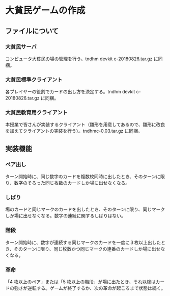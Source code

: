 ﻿# 大貧民ゲームの作成
 
 ## ファイルについて
 
 ### 大貧民サーバ
コンピュータ大貧民の場の管理を行う。tndhm devkit c-20180826.tar.gz に同梱。

 ### 大貧民標準クライアント
各プレイヤーの役割でカードの出し方を決定する。tndhm devkit c-20180826.tar.gz に同梱。

 ### 大貧民教育用クライアント
本授業で皆さんが実装するクライアント（雛形を用意してあるので、雛形に改良を加えてクライアントの実装を行う）。tndhmc-0.03.tar.gz に同梱。
 
 ## 実装機能
 ### ペア出し
 ターン開始時に、同じ数字のカードを複数枚同時に出したとき、そのターンに限り、数字のそろった同じ枚数のカードしか場に出せなくなる。
 
 ### しばり
 場のカードと同じマークのカードを出したとき、そのターンに限り、同じマークしか場に出せなくなる。数字の連続に関するしばりはない。
 
 ### 階段
 ターン開始時に、数字が連続する同じマークのカードを一度に３枚以上出したとき、そのターンに限り、同じ枚数かつ同じマークの連番のカードしか場に出せなくなる。

 ### 革命
 「4 枚以上のペア」または「5 枚以上の階段」が場に出たとき、それ以降はカードの強さが逆転する。ゲームが終了するか、次の革命が起こるまで状態は続く。
 
